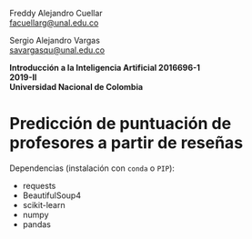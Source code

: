 Freddy Alejandro Cuellar\
facuellarg@unal.edu.co

Sergio Alejandro Vargas\
savargasqu@unal.edu.co

**Introducción a la Inteligencia Artificial 2016696-1\
2019-II\
Universidad Nacional de Colombia**

# Predicción de puntuación de profesores a partir de reseñas

Dependencias (instalación con `conda` o `PIP`):
  - requests
  - BeautifulSoup4
  - scikit-learn
  - numpy
  - pandas
